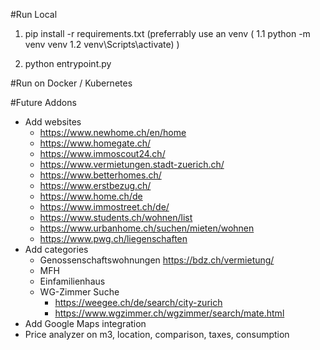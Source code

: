 #Run Local

1. pip install -r requirements.txt 
    (preferrably use an venv ( 
        1.1 python -m venv venv
        1.2 venv\Scripts\activate)
    )

2. python entrypoint.py


#Run on Docker / Kubernetes


#Future Addons
- Add websites
    - https://www.newhome.ch/en/home
    - https://www.homegate.ch/
    - https://www.immoscout24.ch/
    - https://www.vermietungen.stadt-zuerich.ch/
    - https://www.betterhomes.ch/
    - https://www.erstbezug.ch/
    - https://www.home.ch/de
    - https://www.immostreet.ch/de/
    - https://www.students.ch/wohnen/list
    - https://www.urbanhome.ch/suchen/mieten/wohnen
    - https://www.pwg.ch/liegenschaften
- Add categories
    - Genossenschaftswohnungen
        https://bdz.ch/vermietung/
    - MFH
    - Einfamilienhaus
    - WG-Zimmer Suche
        - https://weegee.ch/de/search/city-zurich
        - https://www.wgzimmer.ch/wgzimmer/search/mate.html
- Add Google Maps integration
- Price analyzer on m3, location, comparison, taxes, consumption    
